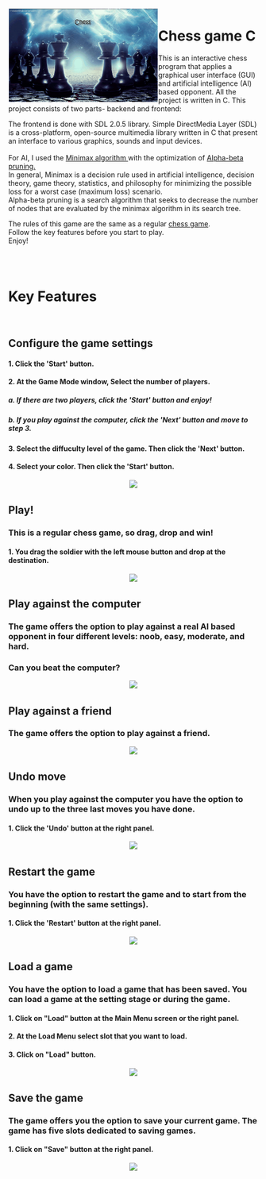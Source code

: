 <img src="https://raw.githubusercontent.com/ranamar2017/chess-game-c/main/images/openBackGround.bmp" align="left" width = 300px hight = 300px  hspace="1" vspace="1"/>

# Chess game C

This is an interactive chess program that applies a graphical user interface (GUI) and artificial intelligence (AI) based opponent.
All the project is written in C. This project consists of two parts- backend and frontend: 

The frontend is done with SDL 2.0.5 library.
Simple DirectMedia Layer (SDL) is a cross-platform, open-source multimedia library written in C that present an interface to various graphics, sounds and input devices.<br><br>
For AI, I used the <a href="https://en.wikipedia.org/wiki/Minimax"> Minimax algorithm </a>
with the optimization of <a href="https://en.wikipedia.org/wiki/Alpha%E2%80%93beta_pruning"> Alpha-beta pruning. </a> <br>
In general, Minimax is a decision rule used in artificial intelligence, decision theory, game theory, statistics, and philosophy for minimizing the possible loss for a worst case (maximum loss) scenario.<br>
Alpha-beta pruning is a search algorithm that seeks to decrease the number of nodes that are evaluated by the minimax algorithm in its search tree.

The rules of this game are the same as a regular <a href="https://en.wikipedia.org/wiki/Chess" > chess game</a>.<br>
Follow the key features before you start to play.<br>
Enjoy!

<br> 
<br> 

# Key Features
<br>

## Configure the game settings
#### 1. Click the 'Start' button.
#### 2. At the Game Mode window, Select the number of players. 
##### a. If there are two players, click the 'Start' button and enjoy!
##### b. If you play against the computer, click the 'Next' button and move to step 3. 
#### 3. Select the diffuculty level of the game. Then click the 'Next' button.
#### 4. Select your color. Then click the 'Start' button.
<p align="center">
<img src="https://media.giphy.com/media/jKHfD2fRnguMMTJL8O/giphy.gif" />
</p>

## Play!
### This is a regular chess game, so drag, drop and win!
#### 1. You drag the soldier with the left mouse button and drop at the destination. 
<p align="center">
<img src="https://media.giphy.com/media/bC9MHvbAUW7Un7X9Zb/giphy.gif" />
</p>

## Play against the computer
### The game offers the option to play against a real AI based opponent in four different levels: noob, easy, moderate, and hard.<br>
### Can you beat the computer?
<p align="center">
<img src="https://media.giphy.com/media/TIpB1xNRgmVoPXfjtJ/giphy.gif" />
</p>

## Play against a friend
### The game offers the option to play against a friend. 
<p align="center">
<img src="https://media.giphy.com/media/k3NTUcLuHRCsG5pxIN/giphy.gif" />
</p>

## Undo move
### When you play against the computer you have the option to undo up to the three last moves you have done. 
#### 1. Click the 'Undo' button at the right panel.
<p align="center">
  <img src="https://media.giphy.com/media/rWF8cE07TxoOaTWILi/giphy.gif" />
</p>

## Restart the game
### You have the option to restart the game and to start from the beginning (with the same settings).
#### 1. Click the 'Restart' button at the right panel.
<p align="center">
  <img src="https://media.giphy.com/media/Ur63YajiQgaCNATYaB/giphy.gif" />
</p>

## Load a game
###  You have the option to load a game that has been saved. You can load a game at the setting stage or during the game. 
#### 1. Click on "Load" button at the Main Menu screen or the right panel. 
#### 2. At the Load Menu select slot that you want to load.
#### 3. Click on "Load" button. 
<p align="center">
  <img src="https://media.giphy.com/media/r3XscqXayFhDskTjk1/giphy.gif" />
</p>

## Save the game 
###  The game offers you the option to save your current game. The game has five slots dedicated to saving games.
#### 1. Click on "Save" button at the right panel.
<p align="center">
  <img src="https://media.giphy.com/media/w3l8LgDmxtPpoQqy0L/giphy.gif" />
</p>


